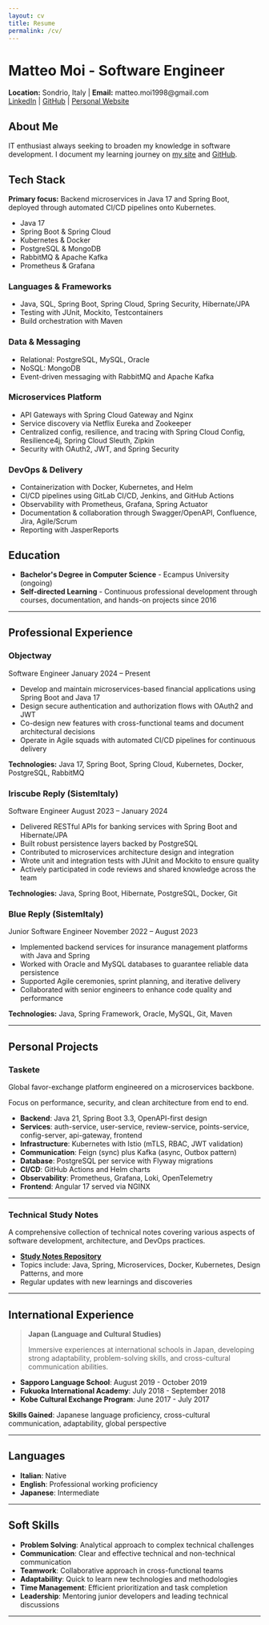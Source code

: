 ```yaml
---
layout: cv
title: Resume
permalink: /cv/
---
```


# Matteo Moi - Software Engineer


<div class="cv-header">
  <strong>Location:</strong> Sondrio, Italy | <strong>Email:</strong> matteo.moi1998@gmail.com<br/>
  <a href="https://www.linkedin.com/in/matteo-moi/">LinkedIn</a> |
  <a href="https://github.com/Jok98">GitHub</a> |
  <a href="https://jok98.github.io">Personal Website</a>
</div>

## About Me
IT enthusiast always seeking to broaden my knowledge in software development. I document my learning journey on [my site](https://jok98.github.io) and [GitHub](https://github.com/Jok98/Jok98.github.io).

## Tech Stack

<div class="skill-intro">
  <p><strong>Primary focus:</strong> Backend microservices in Java 17 and Spring Boot, deployed through automated CI/CD pipelines onto Kubernetes.</p>
  <ul class="skill-tag-list">
    <li>Java 17</li>
    <li>Spring Boot &amp; Spring Cloud</li>
    <li>Kubernetes &amp; Docker</li>
    <li>PostgreSQL &amp; MongoDB</li>
    <li>RabbitMQ &amp; Apache Kafka</li>
    <li>Prometheus &amp; Grafana</li>
  </ul>
</div>

<div class="skills-grid">
  <section class="skills-card">
    <h3>Languages &amp; Frameworks</h3>
    <ul>
      <li>Java, SQL, Spring Boot, Spring Cloud, Spring Security, Hibernate/JPA</li>
      <li>Testing with JUnit, Mockito, Testcontainers</li>
      <li>Build orchestration with Maven</li>
    </ul>
  </section>
  <section class="skills-card">
    <h3>Data &amp; Messaging</h3>
    <ul>
      <li>Relational: PostgreSQL, MySQL, Oracle</li>
      <li>NoSQL: MongoDB</li>
      <li>Event-driven messaging with RabbitMQ and Apache Kafka</li>
    </ul>
  </section>
  <section class="skills-card">
    <h3>Microservices Platform</h3>
    <ul>
      <li>API Gateways with Spring Cloud Gateway and Nginx</li>
      <li>Service discovery via Netflix Eureka and Zookeeper</li>
      <li>Centralized config, resilience, and tracing with Spring Cloud Config, Resilience4j, Spring Cloud Sleuth, Zipkin</li>
      <li>Security with OAuth2, JWT, and Spring Security</li>
    </ul>
  </section>
  <section class="skills-card">
    <h3>DevOps &amp; Delivery</h3>
    <ul>
      <li>Containerization with Docker, Kubernetes, and Helm</li>
      <li>CI/CD pipelines using GitLab CI/CD, Jenkins, and GitHub Actions</li>
      <li>Observability with Prometheus, Grafana, Spring Actuator</li>
      <li>Documentation &amp; collaboration through Swagger/OpenAPI, Confluence, Jira, Agile/Scrum</li>
      <li>Reporting with JasperReports</li>
    </ul>
  </section>
</div>

## Education

- **Bachelor's Degree in Computer Science** - Ecampus University (ongoing)
- **Self-directed Learning** - Continuous professional development through courses, documentation, and hands-on projects since 2016

---

## Professional Experience

<div class="experience-list">
  <section class="experience-item">
    <div class="experience-header">
      <h3>Objectway</h3>
      <div>
        <span class="experience-role">Software Engineer</span>
        <span class="experience-dates">January 2024 – Present</span>
      </div>
    </div>
    <ul>
      <li>Develop and maintain microservices-based financial applications using Spring Boot and Java 17</li>
      <li>Design secure authentication and authorization flows with OAuth2 and JWT</li>
      <li>Co-design new features with cross-functional teams and document architectural decisions</li>
      <li>Operate in Agile squads with automated CI/CD pipelines for continuous delivery</li>
    </ul>
    <p class="experience-tech"><strong>Technologies:</strong> Java 17, Spring Boot, Spring Cloud, Kubernetes, Docker, PostgreSQL, RabbitMQ</p>
  </section>
  <section class="experience-item">
    <div class="experience-header">
      <h3>Iriscube Reply (SistemItaly)</h3>
      <div>
        <span class="experience-role">Software Engineer</span>
        <span class="experience-dates">August 2023 – January 2024</span>
      </div>
    </div>
    <ul>
      <li>Delivered RESTful APIs for banking services with Spring Boot and Hibernate/JPA</li>
      <li>Built robust persistence layers backed by PostgreSQL</li>
      <li>Contributed to microservices architecture design and integration</li>
      <li>Wrote unit and integration tests with JUnit and Mockito to ensure quality</li>
      <li>Actively participated in code reviews and shared knowledge across the team</li>
    </ul>
    <p class="experience-tech"><strong>Technologies:</strong> Java, Spring Boot, Hibernate, PostgreSQL, Docker, Git</p>
  </section>
  <section class="experience-item">
    <div class="experience-header">
      <h3>Blue Reply (SistemItaly)</h3>
      <div>
        <span class="experience-role">Junior Software Engineer</span>
        <span class="experience-dates">November 2022 – August 2023</span>
      </div>
    </div>
    <ul>
      <li>Implemented backend services for insurance management platforms with Java and Spring</li>
      <li>Worked with Oracle and MySQL databases to guarantee reliable data persistence</li>
      <li>Supported Agile ceremonies, sprint planning, and iterative delivery</li>
      <li>Collaborated with senior engineers to enhance code quality and performance</li>
    </ul>
    <p class="experience-tech"><strong>Technologies:</strong> Java, Spring Framework, Oracle, MySQL, Git, Maven</p>
  </section>
</div>

---

## Personal Projects

<div class="projects-section">
  <section class="project-card">
    <div class="project-header">
      <h3>Taskete</h3>
      <span class="project-tagline">Global favor-exchange platform engineered on a microservices backbone.</span>
    </div>
    <p class="project-summary">Focus on performance, security, and clean architecture from end to end.</p>
    <ul class="project-details">
      <li><strong>Backend</strong>: Java 21, Spring Boot 3.3, OpenAPI-first design</li>
      <li><strong>Services</strong>: auth-service, user-service, review-service, points-service, config-server, api-gateway, frontend</li>
      <li><strong>Infrastructure</strong>: Kubernetes with Istio (mTLS, RBAC, JWT validation)</li>
      <li><strong>Communication</strong>: Feign (sync) plus Kafka (async, Outbox pattern)</li>
      <li><strong>Database</strong>: PostgreSQL per service with Flyway migrations</li>
      <li><strong>CI/CD</strong>: GitHub Actions and Helm charts</li>
      <li><strong>Observability</strong>: Prometheus, Grafana, Loki, OpenTelemetry</li>
      <li><strong>Frontend</strong>: Angular 17 served via NGINX</li>
    </ul>
  </section>
</div>

---

### Technical Study Notes
A comprehensive collection of technical notes covering various aspects of software development, architecture, and DevOps practices.

- **[Study Notes Repository](https://github.com/Jok98/Jok98.github.io/tree/main/notes/dev)**
- Topics include: Java, Spring, Microservices, Docker, Kubernetes, Design Patterns, and more
- Regular updates with new learnings and discoveries

---

## International Experience

> **Japan (Language and Cultural Studies)**
>
> Immersive experiences at international schools in Japan, developing strong adaptability, problem-solving skills, and cross-cultural communication abilities.

- **Sapporo Language School**: August 2019 - October 2019
- **Fukuoka International Academy**: July 2018 - September 2018
- **Kobe Cultural Exchange Program**: June 2017 - July 2017

**Skills Gained**: Japanese language proficiency, cross-cultural communication, adaptability, global perspective

---

## Languages

<ul class="languages-list">
  <li><strong>Italian</strong>: Native</li>
  <li><strong>English</strong>: Professional working proficiency</li>
  <li><strong>Japanese</strong>: Intermediate</li>
</ul>

---

## Soft Skills

<ul class="soft-skills-list">
  <li><strong>Problem Solving</strong>: Analytical approach to complex technical challenges</li>
  <li><strong>Communication</strong>: Clear and effective technical and non-technical communication</li>
  <li><strong>Teamwork</strong>: Collaborative approach in cross-functional teams</li>
  <li><strong>Adaptability</strong>: Quick to learn new technologies and methodologies</li>
  <li><strong>Time Management</strong>: Efficient prioritization and task completion</li>
  <li><strong>Leadership</strong>: Mentoring junior developers and leading technical discussions</li>
</ul>

---
